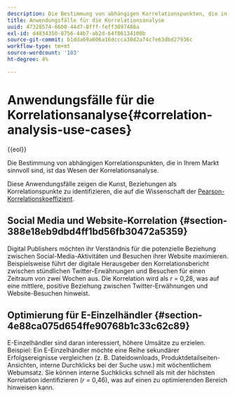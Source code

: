```yaml
---
description: Die Bestimmung von abhängigen Korrelationspunkten, die in Ihrem Markt sinnvoll sind, ist das Wesen der Korrelationsanalyse.
title: Anwendungsfälle für die Korrelationsanalyse
uuid: 47328574-6600-44d7-8fff-feff3097488a
exl-id: d4834350-8756-44b7-ab2d-64f86134100b
source-git-commit: b1dda69a606a16dccca30d2a74c7e63dbd27936c
workflow-type: tm+mt
source-wordcount: '183'
ht-degree: 4%

---
```


# Anwendungsfälle für die Korrelationsanalyse{#correlation-analysis-use-cases}

{{eol}}

Die Bestimmung von abhängigen Korrelationspunkten, die in Ihrem Markt sinnvoll sind, ist das Wesen der Korrelationsanalyse.

Diese Anwendungsfälle zeigen die Kunst, Beziehungen als Korrelationspunkte zu identifizieren, die auf die Wissenschaft der [Pearson-Korrelationskoeffizient](../../../../home/c-get-started/c-analysis-vis/c-correlation-analysis/c-correlation-pearsons.md#concept-5996cb8c89fd4df5b47b7318e7a1d29c).

## Social Media und Website-Korrelation {#section-388e18eb9dbd4ff1bd56fb30472a5359}

Digital Publishers möchten ihr Verständnis für die potenzielle Beziehung zwischen Social-Media-Aktivitäten und Besuchen ihrer Website maximieren. Beispielsweise führt der digitale Herausgeber den Korrelationsbericht zwischen stündlichen Twitter-Erwähnungen und Besuchen für einen Zeitraum von zwei Wochen aus. Die Korrelation wird als *r* = 0,28, was auf eine mittlere, positive Beziehung zwischen Twitter-Erwähnungen und Website-Besuchen hinweist.

## Optimierung für E-Einzelhändler {#section-4e88ca075d654ffe90768b1c33c62c89}

E-Einzelhändler sind daran interessiert, höhere Umsätze zu erzielen. Beispiel: Ein E-Einzelhändler möchte eine Reihe sekundärer Erfolgsereignisse vergleichen (z. B. Dateidownloads, Produktdetailseiten-Ansichten, interne Durchklicks bei der Suche usw.) mit wöchentlichem Webumsatz. Sie können interne Suchklicks schnell als mit der höchsten Korrelation identifizieren (*r* = 0,46), was auf einen zu optimierenden Bereich hinweisen kann.
